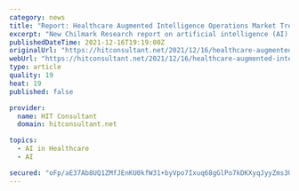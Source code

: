 ```yaml
---
category: news
title: "Report: Healthcare Augmented Intelligence Operations Market Trends"
excerpt: "New Chilmark Research report on artificial intelligence (AI) for healthcare operations forecasts a market poised for explosive"
publishedDateTime: 2021-12-16T19:19:00Z
originalUrl: "https://hitconsultant.net/2021/12/16/healthcare-augmented-intelligence-operations-report/"
webUrl: "https://hitconsultant.net/2021/12/16/healthcare-augmented-intelligence-operations-report/"
type: article
quality: 19
heat: 19
published: false

provider:
  name: HIT Consultant
  domain: hitconsultant.net

topics:
  - AI in Healthcare
  - AI

secured: "oFp/aE37Ab8UQ1ZMfJEnKU0kfW31+byVpo7Ixuq68gGlPo7kDKXyqJyyZms3URuNhxekK2TYZlYD/1A7vYWd5wUGzXPwCaS2NAc1OVRupFYjB3wwx40e1CEUraWo1isJlWsYmTR9Ou8BfibptWpw5itghpobHENWqik7KE0KmDZj99IpIIK4zdusdof9v5nOne76hBvgL4xlX6r2DA69qhY7oXLd7/oe8lae4y6LH6ANDuHpp5Ob8gzjXf9g3FzvlogIMliVY2o0/9X0V2Ykjm+/1/k/UAz6Ks1vIWAHbCsCbNH1B8E7ruS42nRjxUoNDv2P5HS+um2paPqcI7M6MeFyC2XtUyOa91xxdIT3Q+U=;KlJgxmYBY/3JY6RZP46qJA=="
---
```


